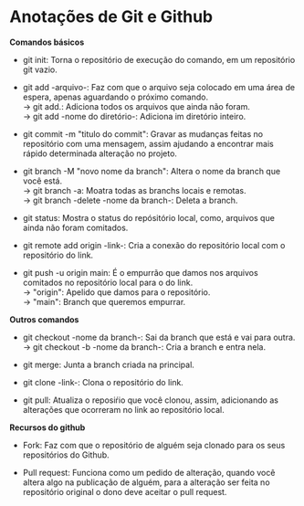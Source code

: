 # Anotações de Git e Github  
**Comandos básicos**
* git init: Torna o repositório de execução do comando, em um repositório git vazio.

* git add -arquivo-: Faz com que o arquivo seja colocado em uma área de espera, apenas aguardando o próximo comando.  
-> git add.: Adiciona todos os arquivos que ainda não foram.  
-> git add -nome do diretório-: Adiciona im diretório inteiro.  

* git commit -m "titulo do commit": Gravar as mudanças feitas no repositório com uma mensagem, assim ajudando a encontrar mais rápido determinada alteração no projeto. 

* git branch -M "novo nome da branch": Altera o nome da branch que você está.   
-> git branch -a: Moatra todas as branchs locais e remotas.  
-> git branch -delete -nome da branch-: Deleta a branch.

* git status: Mostra o status do repósitório local, como, arquivos que ainda não foram comitados. 

* git remote add origin -link-: Cria a conexão do repositório local com o repositório do link.

* git push -u origin main: É o empurrão que damos nos arquivos comitados no repositório local para o do link.   
-> "origin": Apelido que damos para o repositório.  
-> "main": Branch que queremos empurrar.  

**Outros comandos**
* git checkout -nome da branch-: Sai da branch que está e vai para outra.  
-> git checkout -b -nome da branch-: Cria a branch e entra nela.

* git merge: Junta a branch criada na principal.

* git clone -link-: Clona o repositório do link.

* git pull: Atualiza o reposiŕio que você clonou, assim, adicionando as alterações que ocorreram no link ao repositório local.

**Recursos do github**
* Fork: Faz com que o repositório de alguém seja clonado para os seus repositórios do Github.

* Pull request: Funciona como um pedido de alteração, quando você altera algo na publicação de alguém, para a alteração ser feita no repositório original o dono deve aceitar o pull request.

